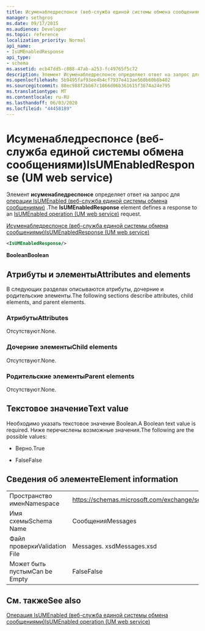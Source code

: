 ```yaml
---
title: Исуменабледреспонсе (веб-служба единой системы обмена сообщениями)
manager: sethgros
ms.date: 09/17/2015
ms.audience: Developer
ms.topic: reference
localization_priority: Normal
api_name:
- IsUMEnabledResponse
api_type:
- schema
ms.assetid: ecb47dd5-c888-47ab-a253-fc49765f5c72
description: Элемент Исуменабледреспонсе определяет ответ на запрос для операции IsUMEnabled (веб-служба единой системы обмена сообщениями).
ms.openlocfilehash: 5b9495faf93ee4b4cf7937e413ae560b60b8b402
ms.sourcegitcommit: 88ec988f2bb67c1866d06b361615f3674a24e795
ms.translationtype: MT
ms.contentlocale: ru-RU
ms.lasthandoff: 06/03/2020
ms.locfileid: "44458189"
---
```

# <a name="isumenabledresponse-um-web-service"></a><span data-ttu-id="4737a-103">Исуменабледреспонсе (веб-служба единой системы обмена сообщениями)</span><span class="sxs-lookup"><span data-stu-id="4737a-103">IsUMEnabledResponse (UM web service)</span></span>

<span data-ttu-id="4737a-104">Элемент **исуменабледреспонсе** определяет ответ на запрос для [операции IsUMEnabled (веб-служба единой системы обмена сообщениями)](isumenabled-operation-um-web-service.md) .</span><span class="sxs-lookup"><span data-stu-id="4737a-104">The **IsUMEnabledResponse** element defines a response to an [IsUMEnabled operation (UM web service)](isumenabled-operation-um-web-service.md) request.</span></span> 
  
[<span data-ttu-id="4737a-105">Исуменабледреспонсе (веб-служба единой системы обмена сообщениями)</span><span class="sxs-lookup"><span data-stu-id="4737a-105">IsUMEnabledResponse (UM web service)</span></span>](isumenabledresponse-um-web-service.md)
  
```xml
<IsUMEnabledResponse/>
```

 <span data-ttu-id="4737a-106">**Boolean**</span><span class="sxs-lookup"><span data-stu-id="4737a-106">**Boolean**</span></span>
## <a name="attributes-and-elements"></a><span data-ttu-id="4737a-107">Атрибуты и элементы</span><span class="sxs-lookup"><span data-stu-id="4737a-107">Attributes and elements</span></span>

<span data-ttu-id="4737a-108">В следующих разделах описываются атрибуты, дочерние и родительские элементы.</span><span class="sxs-lookup"><span data-stu-id="4737a-108">The following sections describe attributes, child elements, and parent elements.</span></span>
  
### <a name="attributes"></a><span data-ttu-id="4737a-109">Атрибуты</span><span class="sxs-lookup"><span data-stu-id="4737a-109">Attributes</span></span>

<span data-ttu-id="4737a-110">Отсутствуют.</span><span class="sxs-lookup"><span data-stu-id="4737a-110">None.</span></span>
  
### <a name="child-elements"></a><span data-ttu-id="4737a-111">Дочерние элементы</span><span class="sxs-lookup"><span data-stu-id="4737a-111">Child elements</span></span>

<span data-ttu-id="4737a-112">Отсутствуют.</span><span class="sxs-lookup"><span data-stu-id="4737a-112">None.</span></span>
  
### <a name="parent-elements"></a><span data-ttu-id="4737a-113">Родительские элементы</span><span class="sxs-lookup"><span data-stu-id="4737a-113">Parent elements</span></span>

<span data-ttu-id="4737a-114">Отсутствуют.</span><span class="sxs-lookup"><span data-stu-id="4737a-114">None.</span></span>
  
## <a name="text-value"></a><span data-ttu-id="4737a-115">Текстовое значение</span><span class="sxs-lookup"><span data-stu-id="4737a-115">Text value</span></span>

<span data-ttu-id="4737a-116">Необходимо указать текстовое значение Boolean.</span><span class="sxs-lookup"><span data-stu-id="4737a-116">A Boolean text value is required.</span></span> <span data-ttu-id="4737a-117">Ниже перечислены возможные значения.</span><span class="sxs-lookup"><span data-stu-id="4737a-117">The following are the possible values:</span></span>
  
- <span data-ttu-id="4737a-118">Верно.</span><span class="sxs-lookup"><span data-stu-id="4737a-118">True</span></span>
    
- <span data-ttu-id="4737a-119">False</span><span class="sxs-lookup"><span data-stu-id="4737a-119">False</span></span>
    
## <a name="element-information"></a><span data-ttu-id="4737a-120">Сведения об элементе</span><span class="sxs-lookup"><span data-stu-id="4737a-120">Element information</span></span>

|||
|:-----|:-----|
|<span data-ttu-id="4737a-121">Пространство имен</span><span class="sxs-lookup"><span data-stu-id="4737a-121">Namespace</span></span>  <br/> |https://schemas.microsoft.com/exchange/services/2006/messages  <br/> |
|<span data-ttu-id="4737a-122">Имя схемы</span><span class="sxs-lookup"><span data-stu-id="4737a-122">Schema Name</span></span>  <br/> |<span data-ttu-id="4737a-123">Сообщения</span><span class="sxs-lookup"><span data-stu-id="4737a-123">Messages</span></span>  <br/> |
|<span data-ttu-id="4737a-124">Файл проверки</span><span class="sxs-lookup"><span data-stu-id="4737a-124">Validation File</span></span>  <br/> |<span data-ttu-id="4737a-125">Messages. xsd</span><span class="sxs-lookup"><span data-stu-id="4737a-125">Messages.xsd</span></span>  <br/> |
|<span data-ttu-id="4737a-126">Может быть пустым</span><span class="sxs-lookup"><span data-stu-id="4737a-126">Can be Empty</span></span>  <br/> |<span data-ttu-id="4737a-127">False</span><span class="sxs-lookup"><span data-stu-id="4737a-127">False</span></span>  <br/> |
   
## <a name="see-also"></a><span data-ttu-id="4737a-128">См. также</span><span class="sxs-lookup"><span data-stu-id="4737a-128">See also</span></span>



[<span data-ttu-id="4737a-129">Операция IsUMEnabled (веб-служба единой системы обмена сообщениями)</span><span class="sxs-lookup"><span data-stu-id="4737a-129">IsUMEnabled operation (UM web service)</span></span>](isumenabled-operation-um-web-service.md)

